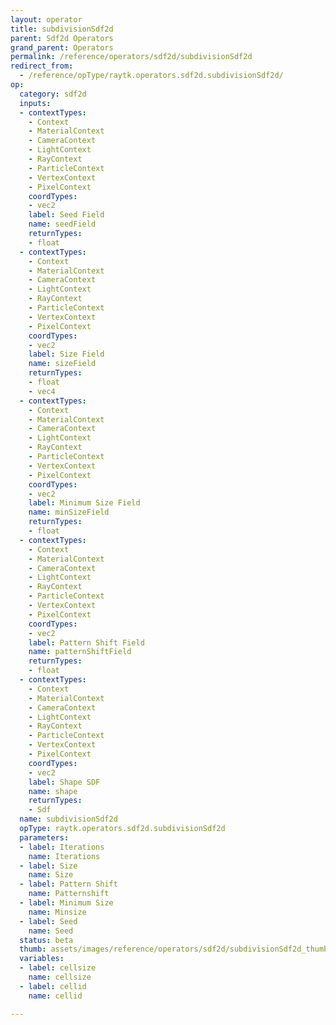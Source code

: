 ```yaml
---
layout: operator
title: subdivisionSdf2d
parent: Sdf2d Operators
grand_parent: Operators
permalink: /reference/operators/sdf2d/subdivisionSdf2d
redirect_from:
  - /reference/opType/raytk.operators.sdf2d.subdivisionSdf2d/
op:
  category: sdf2d
  inputs:
  - contextTypes:
    - Context
    - MaterialContext
    - CameraContext
    - LightContext
    - RayContext
    - ParticleContext
    - VertexContext
    - PixelContext
    coordTypes:
    - vec2
    label: Seed Field
    name: seedField
    returnTypes:
    - float
  - contextTypes:
    - Context
    - MaterialContext
    - CameraContext
    - LightContext
    - RayContext
    - ParticleContext
    - VertexContext
    - PixelContext
    coordTypes:
    - vec2
    label: Size Field
    name: sizeField
    returnTypes:
    - float
    - vec4
  - contextTypes:
    - Context
    - MaterialContext
    - CameraContext
    - LightContext
    - RayContext
    - ParticleContext
    - VertexContext
    - PixelContext
    coordTypes:
    - vec2
    label: Minimum Size Field
    name: minSizeField
    returnTypes:
    - float
  - contextTypes:
    - Context
    - MaterialContext
    - CameraContext
    - LightContext
    - RayContext
    - ParticleContext
    - VertexContext
    - PixelContext
    coordTypes:
    - vec2
    label: Pattern Shift Field
    name: patternShiftField
    returnTypes:
    - float
  - contextTypes:
    - Context
    - MaterialContext
    - CameraContext
    - LightContext
    - RayContext
    - ParticleContext
    - VertexContext
    - PixelContext
    coordTypes:
    - vec2
    label: Shape SDF
    name: shape
    returnTypes:
    - Sdf
  name: subdivisionSdf2d
  opType: raytk.operators.sdf2d.subdivisionSdf2d
  parameters:
  - label: Iterations
    name: Iterations
  - label: Size
    name: Size
  - label: Pattern Shift
    name: Patternshift
  - label: Minimum Size
    name: Minsize
  - label: Seed
    name: Seed
  status: beta
  thumb: assets/images/reference/operators/sdf2d/subdivisionSdf2d_thumb.png
  variables:
  - label: cellsize
    name: cellsize
  - label: cellid
    name: cellid

---
```

